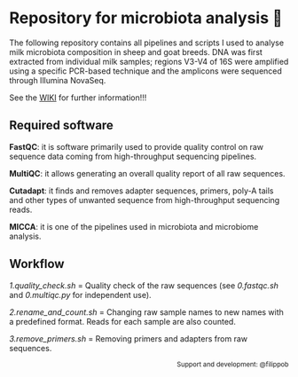 # Repository for microbiota analysis 🦠
The following repository contains all pipelines and scripts I used to analyse milk microbiota composition in sheep and goat breeds. DNA was first extracted from individual milk samples; regions V3-V4 of 16S were amplified using a specific PCR-based technique and the amplicons were sequenced through Illumina NovaSeq.

See the [WIKI](https://github.com/gioche96/milk_microbiota/wiki) for further information!!!

## Required software
**FastQC**: it is software primarily used to provide quality control on raw sequence data coming from high-throughput sequencing pipelines. 

**MultiQC**: it allows generating an overall quality report of all raw sequences.

**Cutadapt**: it finds and removes adapter sequences, primers, poly-A tails and other types of unwanted sequence from high-throughput sequencing reads.

**MICCA**: it is one of the pipelines used in microbiota and microbiome analysis. 

## Workflow
_1.quality_check.sh_  =  Quality check of the raw sequences (see _0.fastqc.sh_ and _0.multiqc.py_ for independent use).

_2.rename_and_count.sh_  =  Changing raw sample names to new names with a predefined format. Reads for each sample are also counted. 

_3.remove_primers.sh_  =  Removing primers and adapters from raw sequences. 

<p align="right">
<sub>Support and development: @filippob<sub>
</p>
